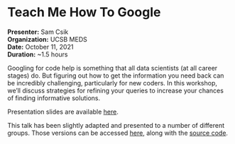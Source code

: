 # Teach Me How To Google 
**Presenter:** Sam Csik   
**Organization:** UCSB MEDS  
**Date:** October 11, 2021  
**Duration:** ~1.5 hours

Googling for code help is something that all data scientists (at all career stages) do. But figuring out how to get the information you need back can be incredibly challenging, particularly for new coders. In this workshop, we’ll discuss strategies for refining your queries to increase your chances of finding informative solutions.

Presentation slides are available [here](https://ucsb-meds.github.io/teach-me-how-to-google/#1).

This talk has been slightly adapted and presented to a number of different groups. Those versions can be accessed [here](https://samanthacsik.github.io/teach-me-how-to-google/), along with the [source code](https://github.com/samanthacsik/teach-me-how-to-google).
